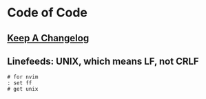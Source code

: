 # Code of Code 
## [Keep A Changelog](https://keepachangelog.com/en/1.0.0/)

## Linefeeds: UNIX, which means LF, not CRLF 
```shell 
# for nvim
: set ff
# get unix 
```
